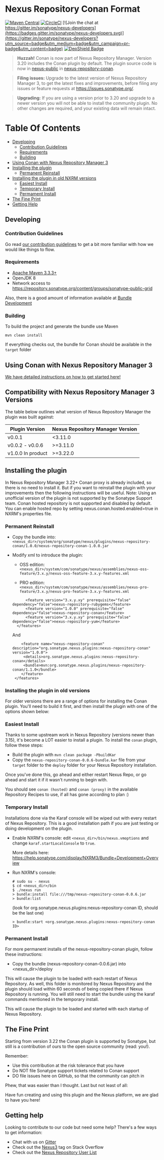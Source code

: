 <!--

    Sonatype Nexus (TM) Open Source Version
    Copyright (c) 2017-present Sonatype, Inc.
    All rights reserved. Includes the third-party code listed at http://links.sonatype.com/products/nexus/oss/attributions.

    This program and the accompanying materials are made available under the terms of the Eclipse Public License Version 1.0,
    which accompanies this distribution and is available at http://www.eclipse.org/legal/epl-v10.html.

    Sonatype Nexus (TM) Professional Version is available from Sonatype, Inc. "Sonatype" and "Sonatype Nexus" are trademarks
    of Sonatype, Inc. Apache Maven is a trademark of the Apache Software Foundation. M2eclipse is a trademark of the
    Eclipse Foundation. All other trademarks are the property of their respective owners.

-->
# Nexus Repository Conan Format

[![Maven Central](https://img.shields.io/maven-central/v/org.sonatype.nexus.plugins/nexus-repository-conan.svg?label=Maven%20Central)](https://search.maven.org/search?q=g:%22org.sonatype.nexus.plugins%22%20AND%20a:%22nexus-repository-conan%22)
[![CircleCI](https://circleci.com/gh/sonatype-nexus-community/nexus-repository-conan.svg?style=shield)](https://circleci.com/gh/sonatype-nexus-community/nexus-repository-conan)
[![Join the chat at https://gitter.im/sonatype/nexus-developers](https://badges.gitter.im/sonatype/nexus-developers.svg)](https://gitter.im/sonatype/nexus-developers?utm_source=badge&utm_medium=badge&utm_campaign=pr-badge&utm_content=badge)
[![DepShield Badge](https://depshield.sonatype.org/badges/sonatype-nexus-community/nexus-repository-conan/depshield.svg)](https://depshield.github.io)

> **Huzzah!** Conan is now part of Nexus Repository Manager. Version 3.20 includes the Conan plugin by default. 
>The plugin source code is now in [nexus-public](https://github.com/sonatype/nexus-public) in [nexus-repository-conan](https://github.com/sonatype/nexus-public/tree/master/plugins/nexus-repository-conan).

> **Filing issues:** Upgrade to the latest version of Nexus Repository Manager 3, to get the latest fixes and improvements, before filing any issues or feature requests at https://issues.sonatype.org/.

> **Upgrading:** If you are using a version prior to 3.20 and upgrade to a newer version you will not be able to install the community plugin. 
>No other changes are required, and your existing data will remain intact.

# Table Of Contents
* [Developing](#developing)
   * [Contribution Guidelines](#contribution-guidelines)
   * [Requirements](#requirements)
   * [Building](#building)
* [Using Conan with Nexus Repository Manager 3](#using-conan-with-nexus-repository-manager-3)
* [Installing the plugin](#installing-the-plugin)
   * [Permanent Reinstall](#permanent-reinstall)
* [Installing the plugin in old NXRM versions](#installing-the-plugin-in-old-versions)
   * [Easiest Install](#easiest-install)
   * [Temporary Install](#temporary-install)
   * [Permament Install](#permanent-install)
* [The Fine Print](#the-fine-print)
* [Getting Help](#getting-help)

## Developing

### Contribution Guidelines

Go read [our contribution guidelines](/.github/CONTRIBUTING.md) to get a bit more familiar with how
we would like things to flow.

### Requirements

* [Apache Maven 3.3.3+](https://maven.apache.org/install.html)
* OpenJDK 8
* Network access to https://repository.sonatype.org/content/groups/sonatype-public-grid

Also, there is a good amount of information available at [Bundle Development](https://help.sonatype.com/display/NXRM3/Bundle+Development#BundleDevelopment-BundleDevelopmentOverview)

### Building

To build the project and generate the bundle use Maven

    mvn clean install

If everything checks out, the bundle for Conan should be available in the `target` folder

## Using Conan with Nexus Repository Manager 3

[We have detailed instructions on how to get started here!](https://help.sonatype.com/repomanager3/formats/conan-repositories)

## Compatibility with Nexus Repository Manager 3 Versions

The table below outlines what version of Nexus Repository Manager the plugin was built against:

| Plugin Version    | Nexus Repository Manager Version |
|-------------------|----------------------------------|
| v0.0.1            | <3.11.0                          |
| v0.0.2 - v0.0.6   | >=3.11.0                         |
| v1.0.0 In product | >=3.22.0                         |


## Installing the plugin

In Nexus Repository Manager 3.22+ Conan proxy is already included, so there is no need to install it.
But if you want to reinstall the plugin with your improvements then the following instructions will be useful.
Note: Using an unofficial version of the plugin is not supported by the Sonatype Support team.
Conan hosted repository is not supported and disabled by default. You can enable hosted repo by setting
nexus.conan.hosted.enabled=true in NXRM's properties file.

### Permanent Reinstall

* Copy the bundle into: `<nexus_dir>/system/org/sonatype/nexus/plugins/nexus-repository-conan/1.0.0/nexus-repository-conan-1.0.0.jar`
* Modify xml to introduce the plugin:
  * OSS edition: `<nexus_dir>/system/com/sonatype/nexus/assemblies/nexus-oss-feature/3.x.y/nexus-oss-feature-3.x.y-features.xml`

  * PRO edition: `<nexus_dir>/system/com/sonatype/nexus/assemblies/nexus-pro-feature/3.x.y/nexus-pro-feature-3.x.y-features.xml`

   ```
         <feature version="3.x.y.xy" prerequisite="false" dependency="false">nexus-repository-rubygems</feature>
         <feature version="1.0.0" prerequisite="false" dependency="false">nexus-repository-conan</feature>
         <feature version="3.x.y.xy" prerequisite="false" dependency="false">nexus-repository-yum</feature>
     </features>
   ```

   And
   ```
       <feature name="nexus-repository-conan" description="org.sonatype.nexus.plugins:nexus-repository-conan" version="1.0.0">
        <details>org.sonatype.nexus.plugins:nexus-repository-conan</details>
        <bundle>mvn:org.sonatype.nexus.plugins/nexus-repository-conan/1.1.0</bundle>
       </feature>
    </features>
   ```

### Installing the plugin in old versions

For older versions there are a range of options for installing the Conan plugin. You'll need to build it first, and
then install the plugin with one of the options shown below:

### Easiest Install
	
Thanks to some upstream work in Nexus Repository (versions newer than 3.15), it's become a LOT easier to install a plugin. To install the `conan` plugin, follow these steps:

 * Build the plugin with `mvn clean package -PbuildKar`
 * Copy the `nexus-repository-conan-0.0.6-bundle.kar` file from your `target` folder to the `deploy` folder for your Nexus Repository installation.
	
Once you've done this, go ahead and either restart Nexus Repo, or go ahead and start it if it wasn't running to begin with.
	
You should see `conan (hosted)` and `conan (proxy)` in the available Repository Recipes to use, if all has gone according to plan :)

### Temporary Install

Installations done via the Karaf console will be wiped out with every restart of Nexus Repository. This is a
good installation path if you are just testing or doing development on the plugin.

* Enable NXRM's console: edit `<nexus_dir>/bin/nexus.vmoptions` and change `karaf.startLocalConsole`  to `true`.

  More details here: https://help.sonatype.com/display/NXRM3/Bundle+Development+Overview

* Run NXRM's console:
  ```
  # sudo su - nexus
  $ cd <nexus_dir>/bin
  $ ./nexus run
  > bundle:install file:///tmp/nexus-repository-conan-0.0.6.jar
  > bundle:list
  ```
  (look for org.sonatype.nexus.plugins:nexus-repository-conan ID, should be the last one)
  ```
  > bundle:start <org.sonatype.nexus.plugins:nexus-repository-conan ID>
  ```

### Permanent Install

For more permanent installs of the nexus-repository-conan plugin, follow these instructions:

* Copy the bundle (nexus-repository-conan-0.0.6.jar) into <nexus_dir>/deploy

This will cause the plugin to be loaded with each restart of Nexus Repository. As well, this folder is monitored
by Nexus Repository and the plugin should load within 60 seconds of being copied there if Nexus Repository
is running. You will still need to start the bundle using the karaf commands mentioned in the temporary install.

This will cause the plugin to be loaded and started with each startup of Nexus Repository.

## The Fine Print

Starting from version 3.22 the Conan plugin is supported by Sonatype, but still is a contribution of ours
to the open source community (read: you!).

Remember:

* Use this contribution at the risk tolerance that you have
* Do NOT file Sonatype support tickets related to Conan support
* DO file issues here on GitHub, so that the community can pitch in

Phew, that was easier than I thought. Last but not least of all:

Have fun creating and using this plugin and the Nexus platform, we are glad to have you here!

## Getting help

Looking to contribute to our code but need some help? There's a few ways to get information:

* Chat with us on [Gitter](https://gitter.im/sonatype/nexus-developers)
* Check out the [Nexus3](http://stackoverflow.com/questions/tagged/nexus3) tag on Stack Overflow
* Check out the [Nexus Repository User List](https://groups.google.com/a/glists.sonatype.com/forum/?hl=en#!forum/nexus-users)
